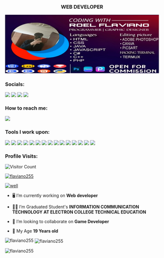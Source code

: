 <h3 align="center">WEB DEVELOPER</h3>

![image alt](https://github.com/flaviano255/flaviano255/blob/f4012e0308a1a0e5308563f61f442f3c64df4368/Picsart_24-08-02_08-54-20-793.jpg)

### Socials: 
<a href="https://youtube.com/@off854?si=s3yXbMBJydBDwnG_"><img src="https://img.shields.io/badge/Roel-FF0000?style=for-the-badge&logo=youtube&logoColor=white"></a> <a href="https://https://www.instagram.com/wellaint3imp?igsh=azZ0aGxtOWhxNDF5"><img src="https://img.shields.io/badge/Wellaint3imp-%23E4405F.svg?&style=for-the-badge&logo=instagram&logoColor=white"></a>  <a href="https://https://www.linkedin.com/in/roel-flaviano-779abb294//"><img src="https://img.shields.io/badge/Roel Flaviano-%230077B5.svg?&style=for-the-badge&logo=linkedin&logoColor=white"></a> <a href="https://www.facebook.com/roel.flaviano.395?mibextid=ZbWKwL/"><img src="https://img.shields.io/badge/Roel Flaviano-1877F2?style=for-the-badge&logo=facebook&logoColor=white"></a>
<br>

### How to reach me: 
<a href="mailto: roelflaviano269@gmail.com">
<img src="https://img.shields.io/badge/-roelflaviano269@gmail.com-7B83EB?&style=for-the-badge&logo=Microsoft-outlook&logoColor=white" ></a>

### Tools I work upon:

<img src="https://img.shields.io/badge/html5-%23E34F26.svg?style=for-the-badge&logo=html5&logoColor=white">   <img src="https://img.shields.io/badge/css3%20-%2314354C.svg?&style=for-the-badge&logo=css3&logoColor=white">   <img src="https://img.shields.io/badge/javascript%20-%23323330.svg?&style=for-the-badge&logo=javascript&logoColor=%23F7DF1E">  <img src="https://img.shields.io/badge/react-%2320232a.svg?style=for-the-badge&logo=react&logoColor=%2361DAFB">  <img src="https://img.shields.io/badge/Babel-F9DC3e?style=for-the-badge&logo=babel&logoColor=black"> <img src="https://img.shields.io/badge/node.js%20-%23008CC1.svg?&style=for-the-badge&logo=node.js&logoColor=white"> <img src="https://img.shields.io/badge/mongodb%20-%2347A248svg?&style=for-the-badge&logo=mongodb&logoColor=white"> <img src="https://img.shields.io/badge/git%20-%23F05032.svg?&style=for-the-badge&logo=git&logoColor=white"/> <img src="http://img.shields.io/badge/-VS%20Code-000000?style=for-the-badge&logo=Visual-studio-code&logoColor=blue">  <img src="https://img.shields.io/badge/Canva-%2300C4CC.svg?style=for-the-badge&logo=Canva&logoColor=white"> <img src="https://img.shields.io/badge/figma-%23F24E1E.svg?style=for-the-badge&logo=figma&logoColor=white"> <img src="https://img.shields.io/badge/Eclipse-FE7A16.svg?style=for-the-badge&logo=Eclipse&logoColor=white"> <img src="https://img.shields.io/badge/Swift-FA7343?style=for-the-badge&logo=swift&logoColor=white"> <img src="https://img.shields.io/badge/TypeScript-007ACC?style=for-the-badge&logo=typescript&logoColor=white"> <img src="https://img.shields.io/badge/Flutter-02569B?style=for-the-badge&logo=flutter&logoColor=white">

 ### Profile Visits:
![Visitor Count](https://profile-counter.glitch.me/{carlcastanas}/count.svg)


<p align="left"> <a href="https://github.com/ryo-ma/github-profile-trophy"><img src="https://github-profile-trophy.vercel.app/?username=flaviano255" alt="flaviano255" /></a> </p>

<p align="left"> <a href="https://twitter.com/well" target="blank"><img src="https://img.shields.io/twitter/follow/well?logo=twitter&style=for-the-badge" alt="well" /></a> </p>

- 🖥️ I’m currently working on **Web developer**

- 👨‍🎓 I’m Graduated Student's **INFORMATION COMMUNICATION TECHNOLOGY AT ELECTRON COLLEGE TECHNICAL EDUCATION**

- 👯 I’m looking to collaborate on **Game Developer**

- 💬 My Age **19 Years old**

<p><img align="left" src="https://github-readme-stats.vercel.app/api/top-langs?username=flaviano255&show_icons=true&locale=en&layout=compact" alt="flaviano255" /></p>

<p>&nbsp;<img align="center" src="https://github-readme-stats.vercel.app/api?username=flaviano255&show_icons=true&locale=en" alt="flaviano255" /></p>

<p><img align="center" src="https://github-readme-streak-stats.herokuapp.com/?user=flaviano255&" alt="flaviano255" /></p>
